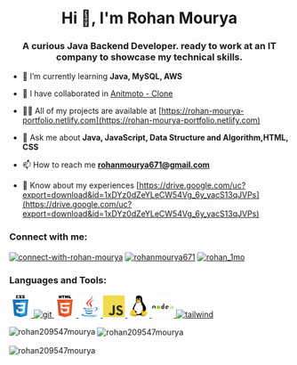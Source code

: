 <h1 align="center">Hi 👋, I'm Rohan Mourya</h1>
<h3 align="center">A curious Java Backend Developer. ready to work at an IT company to showcase my technical skills.</h3>

- 🌱 I’m currently learning **Java, MySQL, AWS**

- 👯 I have collaborated in [Anitmoto - Clone](https://anitmoto-in.netlify.com)

- 👨‍💻 All of my projects are available at [https://rohan-mourya-portfolio.netlify.com](https://rohan-mourya-portfolio.netlify.com)

- 💬 Ask me about **Java, JavaScript, Data Structure and Algorithm,HTML, CSS**

- 📫 How to reach me **rohanmourya671@gmail.com**

- 📄 Know about my experiences [https://drive.google.com/uc?export=download&id=1xDYz0dZeYLeCW54Vg_6y_yacS13qJVPs](https://drive.google.com/uc?export=download&id=1xDYz0dZeYLeCW54Vg_6y_yacS13qJVPs)

<h3 align="left">Connect with me:</h3>
<p align="left">
<a href="https://linkedin.com/in/connect-with-rohan-mourya" target="blank"><img align="center" src="https://raw.githubusercontent.com/rahuldkjain/github-profile-readme-generator/master/src/images/icons/Social/linked-in-alt.svg" alt="connect-with-rohan-mourya" height="30" width="40" /></a>
<a href="https://www.hackerrank.com/rohanmourya671" target="blank"><img align="center" src="https://raw.githubusercontent.com/rahuldkjain/github-profile-readme-generator/master/src/images/icons/Social/hackerrank.svg" alt="rohanmourya671" height="30" width="40" /></a>
<a href="https://www.leetcode.com/rohan_1mo" target="blank"><img align="center" src="https://raw.githubusercontent.com/rahuldkjain/github-profile-readme-generator/master/src/images/icons/Social/leet-code.svg" alt="rohan_1mo" height="30" width="40" /></a>
</p>

<h3 align="left">Languages and Tools:</h3>
<p align="left"> <a href="https://www.w3schools.com/css/" target="_blank" rel="noreferrer"> <img src="https://raw.githubusercontent.com/devicons/devicon/master/icons/css3/css3-original-wordmark.svg" alt="css3" width="40" height="40"/> </a> <a href="https://git-scm.com/" target="_blank" rel="noreferrer"> <img src="https://www.vectorlogo.zone/logos/git-scm/git-scm-icon.svg" alt="git" width="40" height="40"/> </a> <a href="https://www.w3.org/html/" target="_blank" rel="noreferrer"> <img src="https://raw.githubusercontent.com/devicons/devicon/master/icons/html5/html5-original-wordmark.svg" alt="html5" width="40" height="40"/> </a> <a href="https://www.java.com" target="_blank" rel="noreferrer"> <img src="https://raw.githubusercontent.com/devicons/devicon/master/icons/java/java-original.svg" alt="java" width="40" height="40"/> </a> <a href="https://developer.mozilla.org/en-US/docs/Web/JavaScript" target="_blank" rel="noreferrer"> <img src="https://raw.githubusercontent.com/devicons/devicon/master/icons/javascript/javascript-original.svg" alt="javascript" width="40" height="40"/> </a> <a href="https://www.linux.org/" target="_blank" rel="noreferrer"> <img src="https://raw.githubusercontent.com/devicons/devicon/master/icons/linux/linux-original.svg" alt="linux" width="40" height="40"/> </a> <a href="https://nodejs.org" target="_blank" rel="noreferrer"> <img src="https://raw.githubusercontent.com/devicons/devicon/master/icons/nodejs/nodejs-original-wordmark.svg" alt="nodejs" width="40" height="40"/> </a> <a href="https://tailwindcss.com/" target="_blank" rel="noreferrer"> <img src="https://www.vectorlogo.zone/logos/tailwindcss/tailwindcss-icon.svg" alt="tailwind" width="40" height="40"/> </a> </p>

<p><img align="left" src="https://github-readme-stats.vercel.app/api/top-langs?username=rohan209547mourya&show_icons=true&locale=en&layout=compact" alt="rohan209547mourya" /></p>

<p>&nbsp;<img align="center" src="https://github-readme-stats.vercel.app/api?username=rohan209547mourya&show_icons=true&locale=en" alt="rohan209547mourya" /></p>

<p><img align="center" src="https://github-readme-streak-stats.herokuapp.com/?user=rohan209547mourya&" alt="rohan209547mourya" /></p>
